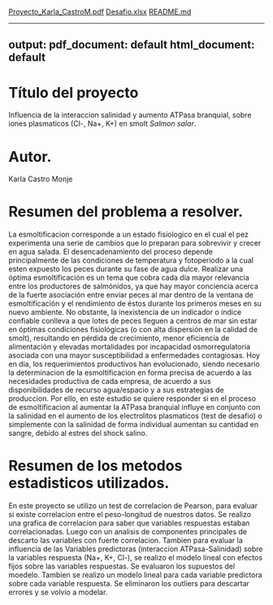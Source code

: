 [Proyecto_Karla_CastroM.pdf](https://github.com/KarlaCastroM/KarlaCastroM/files/6894550/Proyecto_Karla_CastroM.pdf)
[Desafio.xlsx](https://github.com/KarlaCastroM/KarlaCastroM/files/6894562/Desafio.xlsx)
[README.md](https://github.com/KarlaCastroM/KarlaCastroM/files/6894563/README.md)

---
output:
  pdf_document: default
  html_document: default
---

# Título del proyecto
Influencia de la interaccion salinidad y aumento ATPasa branquial, sobre iones plasmaticos (Cl-, Na+, K+) en smolt *Salmon salar*.

# Autor.
Karla Castro Monje

# Resumen del problema a resolver.
La esmoltificacion corresponde a un estado fisiologico en el cual el pez experimenta una serie de cambios que lo preparan para sobrevivir y crecer en agua salada. El desencadenamiento del proceso depende principalmente de las condiciones de temperatura y fotoperiodo a la cual esten expuesto los peces durante su fase de agua dulce.
Realizar una óptima esmoltificación es un tema que cobra cada día mayor relevancia entre los productores de salmónidos, ya que hay mayor conciencia acerca de la fuerte asociación entre enviar peces al mar dentro de la ventana de esmoltificación y el rendimiento de éstos durante los primeros meses en su nuevo ambiente. No obstante, la inexistencia de un indicador o índice confiable conlleva a que lotes de peces lleguen a centros de mar sin estar en óptimas condiciones fisiológicas (o con alta dispersión en la calidad de smolt), resultando en pérdida de crecimiento, menor eficiencia de alimentación y elevadas mortalidades por incapacidad osmorregulatoria asociada con una mayor susceptibilidad a enfermedades contagiosas.
Hoy en dia, los requerimientos productivos han evolucionado, siendo necesario la determinacion de la esmoltificacion en forma precisa de acuerdo a las necesidades productiva de cada empresa, de acuerdo a sus disponibilidades de recurso agua/espacio y a sus estrategias de produccion.
Por ello, en este estudio se quiere responder si en el proceso de esmoltificacion al aumentar la ATPasa branquial influye en conjunto con la salinidad en el aumento de los electrolitos plasmaticos (test de desafio) o simplemente con la salinidad de forma individual aumentan su cantidad en sangre, debido al estres del shock salino. 

# Resumen de los metodos estadisticos utilizados.
En este proyecto se utilizo un test de correlacion de Pearson, para evaluar si existe correlacion entre el peso-longitud de nuestros datos.
Se realizo una grafica de correlacion para saber que variables respuestas estaban correlacionadas.
Luego con un analisis de componentes principales de descarto las variables con fuerte correlacion.
Tambien para evaluar la influencia de las Variables predictoras (interaccion ATPasa-Salinidad) sobre la variables respuesta (Na+, K+, Cl-), se realizo el modelo lineal con efectos fijos sobre las variables respuestas.
Se evaluaron los supuestos del moedelo.
Tambien se realizo un modelo lineal para cada variable predictora sobre cada variable respuesta.
Se eliminaron los outliers para descartar errores y se volvio a modelar.




